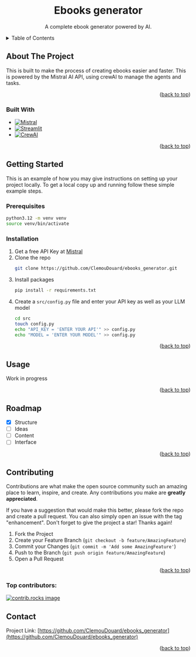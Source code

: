 <!-- Improved compatibility of back to top link: See: https://github.com/othneildrew/Best-README-Template/pull/73 -->
<a id="readme-top"></a>
<!--
*** Thanks for checking out the Best-README-Template. If you have a suggestion
*** that would make this better, please fork the repo and create a pull request
*** or simply open an issue with the tag "enhancement".
*** Don't forget to give the project a star!
*** Thanks again! Now go create something AMAZING! :D
-->



<!-- PROJECT SHIELDS -->
<!--
*** I'm using markdown "reference style" links for readability.
*** Reference links are enclosed in brackets [ ] instead of parentheses ( ).
*** See the bottom of this document for the declaration of the reference variables
*** for contributors-url, forks-url, etc. This is an optional, concise syntax you may use.
*** https://www.markdownguide.org/basic-syntax/#reference-style-links
-->



<!-- PROJECT LOGO -->
<br />
<div align="center">

<h1 align="center">Ebooks generator</h1>

  <p align="center">
    A complete ebook generator powered by AI.
  </p>
</div>



<!-- TABLE OF CONTENTS -->
<details>
  <summary>Table of Contents</summary>
  <ol>
    <li>
      <a href="#about-the-project">About The Project</a>
      <ul>
        <li><a href="#built-with">Built With</a></li>
      </ul>
    </li>
    <li>
      <a href="#getting-started">Getting Started</a>
      <ul>
        <li><a href="#prerequisites">Prerequisites</a></li>
        <li><a href="#installation">Installation</a></li>
      </ul>
    </li>
    <li><a href="#usage">Usage</a></li>
    <li><a href="#roadmap">Roadmap</a></li>
    <li><a href="#contributing">Contributing</a></li>
    <li><a href="#license">License</a></li>
    <li><a href="#contact">Contact</a></li>
    <li><a href="#acknowledgments">Acknowledgments</a></li>
  </ol>
</details>



<!-- ABOUT THE PROJECT -->
## About The Project

This is built to make the process of creating ebooks easier and faster.
This is powered by the Mistral AI API, using crewAI to manage the agents and tasks.

<p align="right">(<a href="#readme-top">back to top</a>)</p>



### Built With


* [![Mistral][Mistral]][Mistral-url]
* [![Streamlit][Streamlit]][Streamlit-url]
* [![CrewAI][CrewAI]][CrewAI-url]

<p align="right">(<a href="#readme-top">back to top</a>)</p>



<!-- GETTING STARTED -->
## Getting Started

This is an example of how you may give instructions on setting up your project locally.
To get a local copy up and running follow these simple example steps.

### Prerequisites

  ```sh
  python3.12 -m venv venv
  source venv/bin/activate
  ```

### Installation

1. Get a free API Key at [Mistral](https://console.mistral.ai/api-keys)
2. Clone the repo
   ```sh
   git clone https://github.com/ClemouDouard/ebooks_generator.git
   ```
3. Install packages
   ```sh
   pip install -r requirements.txt
   ```
4. Create a `src/config.py` file and enter your API key as well as your LLM model
   ```sh
   cd src
   touch config.py
   echo "API_KEY = 'ENTER YOUR API'" >> config.py
   echo "MODEL = 'ENTER YOUR MODEL'" >> config.py
   ```

<p align="right">(<a href="#readme-top">back to top</a>)</p>



<!-- USAGE EXAMPLES -->
## Usage

Work in progress

<p align="right">(<a href="#readme-top">back to top</a>)</p>



<!-- ROADMAP -->
## Roadmap

- [x] Structure
- [ ] Ideas
- [ ] Content
- [ ] Interface

<p align="right">(<a href="#readme-top">back to top</a>)</p>



<!-- CONTRIBUTING -->
## Contributing

Contributions are what make the open source community such an amazing place to learn, inspire, and create. Any contributions you make are **greatly appreciated**.

If you have a suggestion that would make this better, please fork the repo and create a pull request. You can also simply open an issue with the tag "enhancement".
Don't forget to give the project a star! Thanks again!

1. Fork the Project
2. Create your Feature Branch (`git checkout -b feature/AmazingFeature`)
3. Commit your Changes (`git commit -m 'Add some AmazingFeature'`)
4. Push to the Branch (`git push origin feature/AmazingFeature`)
5. Open a Pull Request

<p align="right">(<a href="#readme-top">back to top</a>)</p>

### Top contributors:

<a href="https://github.com/ClemouDouard/ebooks_generator/graphs/contributors">
  <img src="https://contrib.rocks/image?repo=ClemouDouard/ebooks_generator" alt="contrib.rocks image" />
</a>



<!-- CONTACT -->
## Contact

Project Link: [https://github.com/ClemouDouard/ebooks_generator](https://github.com/ClemouDouard/ebooks_generator)

<p align="right">(<a href="#readme-top">back to top</a>)</p>




<!-- MARKDOWN LINKS & IMAGES -->
<!-- https://www.markdownguide.org/basic-syntax/#reference-style-links -->
[contributors-shield]: https://img.shields.io/github/contributors/ClemouDouard/ebooks_generator.svg?style=for-the-badge
[contributors-url]: https://github.com/ClemouDouard/ebooks_generator/graphs/contributors
[forks-shield]: https://img.shields.io/github/forks/ClemouDouard/ebooks_generator.svg?style=for-the-badge
[forks-url]: https://github.com/ClemouDouard/ebooks_generator/network/members
[stars-shield]: https://img.shields.io/github/stars/ClemouDouard/ebooks_generator.svg?style=for-the-badge
[stars-url]: https://github.com/ClemouDouard/ebooks_generator/stargazers
[issues-shield]: https://img.shields.io/github/issues/ClemouDouard/ebooks_generator.svg?style=for-the-badge
[issues-url]: https://github.com/ClemouDouard/ebooks_generator/issues
[license-shield]: https://img.shields.io/github/license/ClemouDouard/ebooks_generator.svg?style=for-the-badge
[license-url]: https://github.com/ClemouDouard/ebooks_generator/blob/master/LICENSE.txt
[linkedin-shield]: https://img.shields.io/badge/-LinkedIn-black.svg?style=for-the-badge&logo=linkedin&colorB=555
[linkedin-url]: https://linkedin.com/in/clementleveque
[product-screenshot]: images/screenshot.png
[Next.js]: https://img.shields.io/badge/next.js-000000?style=for-the-badge&logo=nextdotjs&logoColor=white
[Next-url]: https://nextjs.org/
[React.js]: https://img.shields.io/badge/React-20232A?style=for-the-badge&logo=react&logoColor=61DAFB
[React-url]: https://reactjs.org/
[Vue.js]: https://img.shields.io/badge/Vue.js-35495E?style=for-the-badge&logo=vuedotjs&logoColor=4FC08D
[Vue-url]: https://vuejs.org/
[Angular.io]: https://img.shields.io/badge/Angular-DD0031?style=for-the-badge&logo=angular&logoColor=white
[Angular-url]: https://angular.io/
[Svelte.dev]: https://img.shields.io/badge/Svelte-4A4A55?style=for-the-badge&logo=svelte&logoColor=FF3E00
[Svelte-url]: https://svelte.dev/
[Laravel.com]: https://img.shields.io/badge/Laravel-FF2D20?style=for-the-badge&logo=laravel&logoColor=white
[Laravel-url]: https://laravel.com
[Bootstrap.com]: https://img.shields.io/badge/Bootstrap-563D7C?style=for-the-badge&logo=bootstrap&logoColor=white
[Bootstrap-url]: https://getbootstrap.com
[JQuery.com]: https://img.shields.io/badge/jQuery-0769AD?style=for-the-badge&logo=jquery&logoColor=white
[JQuery-url]: https://jquery.com 
[Streamlit-url]: https://streamlit.io/
[Streamlit]: https://img.shields.io/badge/Streamlit-FF4B4B?style=for-the-badge&logo=Streamlit&logoColor=white
[CrewAI-url]: https://www.crewai.com/
[CrewAI]: https://img.shields.io/badge/CrewAI-000000?style=for-the-badge&logo=CrewAI&logoColor=white
[Mistral-url]: https://mistral.ai/
[Mistral]: https://img.shields.io/badge/Mistral-000000?style=for-the-badge&logo=Mistral&logoColor=white